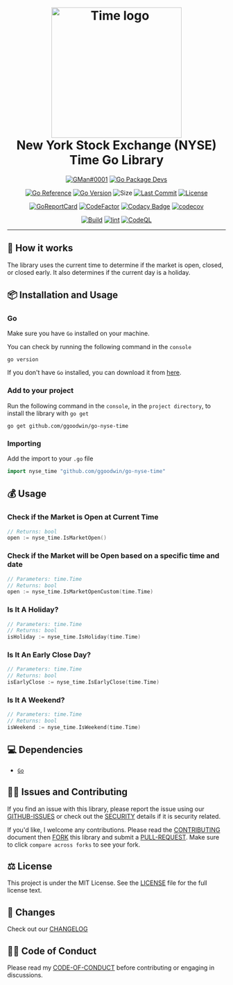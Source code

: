 <div align="center">
	<h1><img alt="Time logo" src="https://github.com/ggoodwin/go-nyse-time/blob/master/timetable.png" height="300" /><br />
		New York Stock Exchange (NYSE) Time Go Library
	</h1>

[![GMan#0001](https://dcbadge.vercel.app/api/shield/179795086543028224)](https://discord.id/?prefill=179795086543028224) [![Go Package Devs](https://dcbadge.vercel.app/api/server/jwEYR2Dume)](https://discord.gg/jwEYR2Dume)

[![Go Reference](https://pkg.go.dev/badge/ggoodwin/go-nyse-time.svg)](https://pkg.go.dev/github.com/ggoodwin/go-nyse-time) [![Go Version](https://img.shields.io/github/go-mod/go-version/ggoodwin/go-nyse-time)](https://go.dev/) ![Size](https://img.shields.io/github/languages/code-size/ggoodwin/go-nyse-time) [![Last Commit](https://img.shields.io/github/last-commit/ggoodwin/go-nyse-time)](https://github.com/ggoodwin/go-nyse-time/commits/master) [![License](https://img.shields.io/github/license/ggoodwin/go-nyse-time)](https://github.com/ggoodwin/go-nyse-time/blob/master/LICENSE.md)

[![GoReportCard](https://goreportcard.com/badge/github.com/ggoodwin/go-nyse-time)](https://goreportcard.com/report/github.com/ggoodwin/go-nyse-time) [![CodeFactor](https://www.codefactor.io/repository/github/ggoodwin/go-nyse-time/badge)](https://www.codefactor.io/repository/github/ggoodwin/go-nyse-time) [![Codacy Badge](https://app.codacy.com/project/badge/Grade/17f51d3e54264211b19220ce470783ae)](https://app.codacy.com/gh/ggoodwin/go-nyse-time/dashboard?utm_source=gh&utm_medium=referral&utm_content=&utm_campaign=Badge_grade) [![codecov](https://codecov.io/gh/ggoodwin/go-nyse-time/branch/master/graph/badge.svg?token=YNDB8EF3ZN)](https://codecov.io/gh/ggoodwin/go-nyse-time)

[![Build](https://github.com/ggoodwin/go-nyse-time/actions/workflows/build.yml/badge.svg)](https://github.com/ggoodwin/go-nyse-time/actions/workflows/build.yml) [![lint](https://github.com/ggoodwin/go-nyse-time/actions/workflows/lint.yml/badge.svg)](https://github.com/ggoodwin/go-nyse-time/actions/workflows/lint.yml) [![CodeQL](https://github.com/ggoodwin/go-nyse-time/actions/workflows/github-code-scanning/codeql/badge.svg)](https://github.com/ggoodwin/go-nyse-time/actions/workflows/github-code-scanning/codeql)

</div>
<hr/>

## 🌟 How it works

The library uses the current time to determine if the market is open, closed, or closed early. It also determines if the current day is a holiday.

## 📦 Installation and Usage

### Go

Make sure you have `Go` installed on your machine.

You can check by running the following command in the `console`

```plain
go version
```

If you don't have `Go` installed, you can download it from [here](https://go.dev/dl/).

### Add to your project

Run the following command in the `console`, in the `project directory`, to install the library with `go get`

```plain
go get github.com/ggoodwin/go-nyse-time
```

### Importing

Add the import to your `.go` file

```go
import nyse_time "github.com/ggoodwin/go-nyse-time"
```

## 💰 Usage

### Check if the Market is Open at Current Time

```go
// Returns: bool
open := nyse_time.IsMarketOpen()
```

### Check if the Market will be Open based on a specific time and date

```go
// Parameters: time.Time
// Returns: bool
open := nyse_time.IsMarketOpenCustom(time.Time)
```

### Is It A Holiday?

```go
// Parameters: time.Time
// Returns: bool
isHoliday := nyse_time.IsHoliday(time.Time)
```

### Is It An Early Close Day?

```go
// Parameters: time.Time
// Returns: bool
isEarlyClose := nyse_time.IsEarlyClose(time.Time)
```

### Is It A Weekend?

```go
// Parameters: time.Time
// Returns: bool
isWeekend := nyse_time.IsWeekend(time.Time)
```

## 💻 Dependencies

- [`Go`](https://go.dev/)

## 🙇‍♂️ Issues and Contributing

If you find an issue with this library, please report the issue using our [GITHUB-ISSUES] or check out the [SECURITY] details if it is security related.

If you'd like, I welcome any contributions. Please read the [CONTRIBUTING] document then [FORK] this library and submit a [PULL-REQUEST]. Make sure to click `compare across forks` to see your fork.

## ⚖️ License

This project is under the MIT License. See the [LICENSE] file for the full license text.

## 📜 Changes

Check out our [CHANGELOG]

## 👍🏻 Code of Conduct

Please read my [CODE-OF-CONDUCT] before contributing or engaging in discussions.

<!-- Links -->
[LICENSE]: https://github.com/ggoodwin/go-nyse-time/blob/master/LICENSE.md
[CHANGELOG]: https://github.com/ggoodwin/go-nyse-time/blob/master/CHANGELOG.md
[SECURITY]: https://github.com/ggoodwin/go-nyse-time/blob/master/SECURITY.md
[FORK]: https://github.com/ggoodwin/go-nyse-time/fork
[PULL-REQUEST]: https://github.com/ggoodwin/go-nyse-time/compare
[CODE-OF-CONDUCT]: https://github.com/ggoodwin/go-nyse-time/blob/master/CODE_OF_CONDUCT.md
[CONTRIBUTING]: https://github.com/ggoodwin/go-nyse-time/blob/master/CONTRIBUTING.md
[GITHUB-ISSUES]: https://github.com/ggoodwin/go-nyse-time/issues
